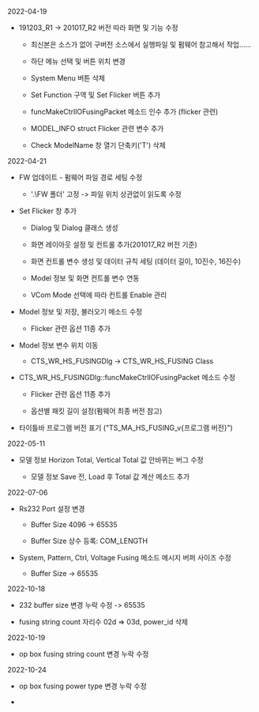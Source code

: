 2022-04-19

- 191203_R1 -> 201017_R2 버전 따라 화면 및 기능 수정
  
  - 최신본은 소스가 없어 구버전 소스에서 실행파일 및 펌웨어 참고해서 작업......
  
  - 하단 메뉴 선택 및 버튼 위치 변경
  
  - System Menu 버튼 삭제
  
  - Set Function 구역 및 Set Flicker 버튼 추가
  
  - funcMakeCtrlIOFusingPacket 메소드 인수 추가 (flicker 관련)
  
  - MODEL_INFO struct Flicker 관련 변수 추가
  
  - Check ModelName 창 열기 단축키('T') 삭제

2022-04-21

- FW 업데이트 - 펌웨어 파일 경로 세팅 수정
  
  - '.\FW 폴더' 고정 -> 파일 위치 상관없이  읽도록 수정

- Set Flicker 창 추가
  
  - Dialog 및 Dialog 클래스 생성
  
  - 화면 레이아웃 설정 및 컨트롤 추가(201017_R2 버전 기준)
  
  - 화면 컨트롤 변수 생성 및 데이터 규칙 세팅 (데이터 길이, 10진수, 16진수)
  
  - Model 정보 및 화면 컨트롤 변수 연동
  
  - VCom Mode 선택에 따라 컨트롤 Enable 관리

- Model 정보 및  저장, 불러오기 메소드 수정
  
  - Flicker 관련 옵션 11종 추가

- Model 정보 변수 위치 이동
  
  - CTS_WR_HS_FUSINGDlg -> CTS_WR_HS_FUSING Class

- CTS_WR_HS_FUSINGDlg::funcMakeCtrlIOFusingPacket 메소드 수정
  
  - Flicker 관련 옵션 11종 추가
  
  - 옵션별 패킷 길이 설정(펌웨어 최종 버전 참고)

- 타이틀바 프로그램 버전 표기 ("TS_MA_HS_FUSING_v{프로그램 버전}")

2022-05-11

- 모델 정보 Horizon Total, Vertical Total 값 안바뀌는 버그 수정
  
  - 모델 정보 Save 전, Load 후 Total 값 계산 메소드 추가

2022-07-06

- Rs232 Port 설정 변경
  
  - Buffer Size 4096 -> 65535
  
  - Buffer Size 상수 등록: COM_LENGTH

- System, Pattern, Ctrl, Voltage Fusing 메소드 메시지 버퍼 사이즈 수정
  
  - Buffer Size -> 65535

2022-10-18

- 232 buffer size 변경 누락 수정 -> 65535

- fusing string count 자리수 02d => 03d, power_id 삭제

2022-10-19

- op box fusing string count 변경 누락 수정

2022-10-24

- op box fusing power type 변경 누락 수정

- 
